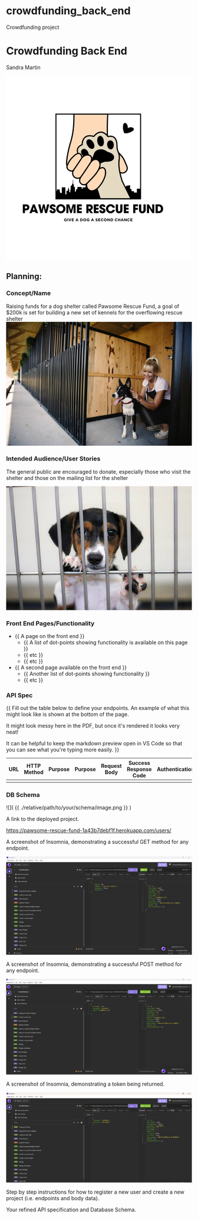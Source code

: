 # crowdfunding_back_end
Crowdfunding project
# Crowdfunding Back End
Sandra Martin 


![Logo](<pawsome rescue fund.png>)

## Planning:
### Concept/Name
Raising funds for a dog shelter called Pawsome Rescue Fund, a goal of $200k is set for building a new set of kennels for the overflowing rescue shelter
![New proposed home](<Shelted dog in new home.jpg>)


### Intended Audience/User Stories
The general public are encouraged to donate, especially those who visit the shelter and those on the mailing list for the shelter 

![Shelter Dog](<shelter dog behind bars.jpg>)


### Front End Pages/Functionality
- {{ A page on the front end }}
    - {{ A list of dot-points showing functionality is available on this page }}
    - {{ etc }}
    - {{ etc }}
- {{ A second page available on the front end }}
    - {{ Another list of dot-points showing functionality }}
    - {{ etc }}

### API Spec
{{ Fill out the table below to define your endpoints. An example of what this might look like is shown at the bottom of the page. 

It might look messy here in the PDF, but once it's rendered it looks very neat! 

It can be helpful to keep the markdown preview open in VS Code so that you can see what you're typing more easily. }}

| URL | HTTP Method | Purpose | Purpose | Request Body | Success Response Code | Authentication/Authorisation |
| --- | ----------- | ------- | ------- | ------------ | --------------------- | ---------------------------- |
|     |             |         |         |              |                       |                              |




### DB Schema
![]( {{ ./relative/path/to/your/schema/image.png }} )

 A link to the deployed project.

https://pawsome-rescue-fund-1a43b7debf1f.herokuapp.com/users/

 A screenshot of Insomnia, demonstrating a successful GET method for any endpoint.

 ![alt text](<Deployed Project GET.jpg>) 


 A screenshot of Insomnia, demonstrating a successful POST method for any endpoint.

 ![alt text](<Deployed Project POST.jpg>)

 A screenshot of Insomnia, demonstrating a token being returned.

 ![alt text](<Deployed Token.jpg>)

Step by step instructions for how to register a new user and create a new project (i.e. endpoints and body data).

Your refined API specification and Database Schema.
